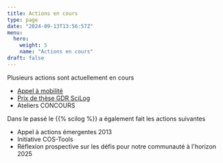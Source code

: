 ```yaml
---
title: Actions en cours
type: page
date: "2024-09-13T13:56:57Z"
menu: 
  hero:
    weight: 5
    name: "Actions en cours"
draft: false
---
```


Plusieurs actions sont actuellement en cours

  * [Appel à mobilité](/action/appel-mobilite/)
  * [Prix de thèse GDR SciLog](/action/prix-de-these-gpl)
  * Ateliers CONCOURS



Dans le passé le {{% scilog %}} a également fait les actions suivantes

  * Appel à actions émergentes 2013
  * Initiative COS-Tools
  * Réflexion prospective sur les défis pour notre communauté à l'horizon 2025


